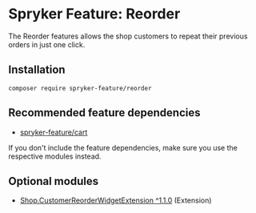 # Spryker Feature: Reorder

The Reorder features allows the shop customers to repeat their previous orders in just one click.

## Installation

```
composer require spryker-feature/reorder
```

## Recommended feature dependencies
- [spryker-feature/cart](https://github.com/spryker-feature/cart)

If you don't include the feature dependencies, make sure you use the respective modules instead.

## Optional modules
- [Shop.CustomerReorderWidgetExtension ^1.1.0](https://github.com/spryker-shop/customer-reorder-widget-extension) (Extension)
